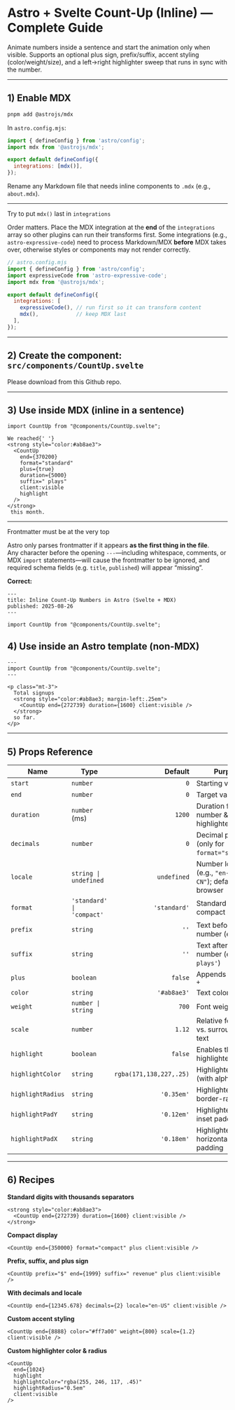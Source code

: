 # Astro + Svelte Count-Up (Inline) — Complete Guide

Animate numbers inside a sentence and start the animation only when visible. Supports an optional plus sign, prefix/suffix, accent styling (color/weight/size), and a left→right highlighter sweep that runs in sync with the number.

---

## 1) Enable MDX

```bash
pnpm add @astrojs/mdx
```

In `astro.config.mjs`:

```js
import { defineConfig } from 'astro/config';
import mdx from '@astrojs/mdx';

export default defineConfig({
  integrations: [mdx()],
});
```

Rename any Markdown file that needs inline components to `.mdx` (e.g., `about.mdx`).

---

Try to put `mdx()` last in `integrations`

Order matters. Place the MDX integration at the **end** of the `integrations` array so other plugins can run their transforms first. Some integrations (e.g., `astro-expressive-code`) need to process Markdown/MDX **before** MDX takes over, otherwise styles or components may not render correctly.

```js
// astro.config.mjs
import { defineConfig } from 'astro/config';
import expressiveCode from 'astro-expressive-code';
import mdx from '@astrojs/mdx';

export default defineConfig({
  integrations: [
    expressiveCode(), // run first so it can transform content
    mdx(),            // keep MDX last
  ],
});
```

---

## 2) Create the component: `src/components/CountUp.svelte`

Please download from this Github repo.

---

## 3) Use inside MDX (inline in a sentence)

```mdx
import CountUp from "@components/CountUp.svelte";

We reached{' '}
<strong style="color:#ab8ae3">
  <CountUp
    end={370200}
    format="standard"
    plus={true}
    duration={5000}
    suffix=" plays"
    client:visible
    highlight
  />
</strong>
 this month.
```

---

Frontmatter must be at the very top

Astro only parses frontmatter if it appears **as the first thing in the file**.  
Any character before the opening `---`—including whitespace, comments, or MDX `import` statements—will cause the frontmatter to be ignored, and required schema fields (e.g. `title`, `published`) will appear “missing”.

**Correct:**
```mdx
---
title: Inline Count-Up Numbers in Astro (Svelte + MDX)
published: 2025-08-26
---

import CountUp from "@components/CountUp.svelte";

```

## 4) Use inside an Astro template (non-MDX)

```astro
---
import CountUp from "@components/CountUp.svelte";
---

<p class="mt-3">
  Total signups
  <strong style="color:#ab8ae3; margin-left:.25em">
    <CountUp end={272739} duration={1600} client:visible />
  </strong>
  so far.
</p>
```

---

## 5) Props Reference

| Name | Type | Default | Purpose |
|---|---|---:|---|
| `start` | `number` | `0` | Starting value |
| `end` | `number` | `0` | Target value |
| `duration` | `number` (ms) | `1200` | Duration for number & highlighter |
| `decimals` | `number` | `0` | Decimal places (only for `format="standard"`) |
| `locale` | `string \| undefined` | `undefined` | Number locale (e.g., `"en-US"`, `"zh-CN"`); defaults to browser |
| `format` | `'standard' \| 'compact'` | `'standard'` | Standard digits vs. compact notation |
| `prefix` | `string` | `''` | Text before the number (e.g., `'$'`) |
| `suffix` | `string` | `''` | Text after the number (e.g., `' plays'`) |
| `plus` | `boolean` | `false` | Appends a trailing `+` |
| `color` | `string` | `'#ab8ae3'` | Text color |
| `weight` | `number \| string` | `700` | Font weight |
| `scale` | `number` | `1.12` | Relative font size vs. surrounding text |
| `highlight` | `boolean` | `false` | Enables the highlighter sweep |
| `highlightColor` | `string` | `rgba(171,138,227,.25)` | Highlighter color (with alpha) |
| `highlightRadius` | `string` | `'0.35em'` | Highlighter border-radius |
| `highlightPadY` | `string` | `'0.12em'` | Highlighter vertical inset padding |
| `highlightPadX` | `string` | `'0.18em'` | Highlighter horizontal inset padding |

---

## 6) Recipes

**Standard digits with thousands separators**
```mdx
<strong style="color:#ab8ae3">
  <CountUp end={272739} duration={1600} client:visible />
</strong>
```

**Compact display**
```mdx
<CountUp end={350000} format="compact" plus client:visible />
```

**Prefix, suffix, and plus sign**
```mdx
<CountUp prefix="$" end={1999} suffix=" revenue" plus client:visible />
```

**With decimals and locale**
```mdx
<CountUp end={12345.678} decimals={2} locale="en-US" client:visible />
```

**Custom accent styling**
```mdx
<CountUp end={8888} color="#ff7a00" weight={800} scale={1.2} client:visible />
```

**Custom highlighter color & radius**
```mdx
<CountUp
  end={1024}
  highlight
  highlightColor="rgba(255, 246, 117, .45)"
  highlightRadius="0.5em"
  client:visible
/>
```
